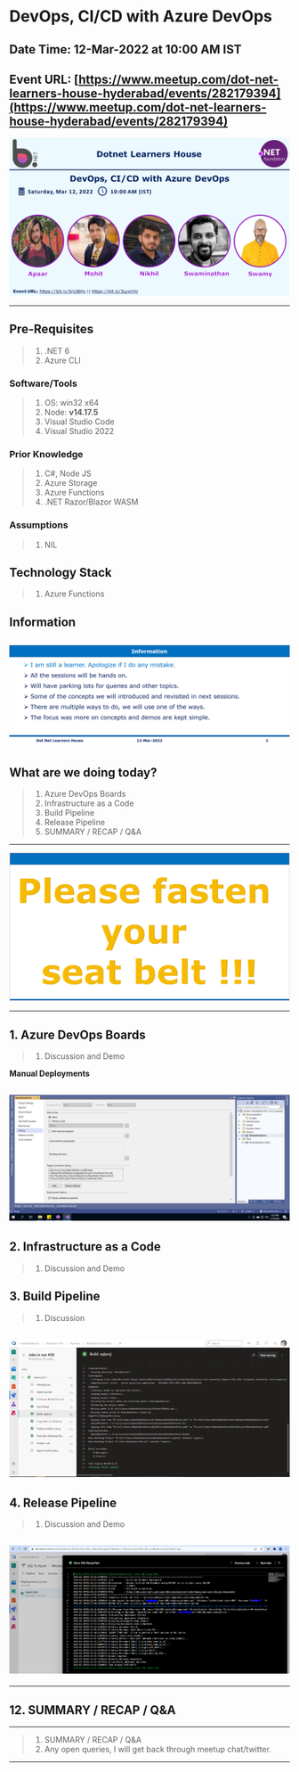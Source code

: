# DevOps, CI/CD with Azure DevOps

## Date Time: 12-Mar-2022 at 10:00 AM IST

## Event URL: [https://www.meetup.com/dot-net-learners-house-hyderabad/events/282179394](https://www.meetup.com/dot-net-learners-house-hyderabad/events/282179394)

![Viswanatha Swamy P K |150x150](./Documentation/Images/ViswanathaSwamyPK.PNG)

---

## Pre-Requisites

> 1. .NET 6
> 1. Azure CLI

### Software/Tools

> 1. OS: win32 x64
> 1. Node: **v14.17.5**
> 1. Visual Studio Code
> 1. Visual Studio 2022

### Prior Knowledge

> 1. C#, Node JS
> 1. Azure Storage
> 1. Azure Functions
> 1. .NET Razor/Blazor WASM

### Assumptions

> 1. NIL

## Technology Stack

> 1. Azure Functions

## Information

## ![Information | 100x100](./Documentation/Images/Information.PNG)

## What are we doing today?

> 1. Azure DevOps Boards
> 1. Infrastructure as a Code
> 1. Build Pipeline
> 1. Release Pipeline
> 1. SUMMARY / RECAP / Q&A

---

![Information | 100x100](./Documentation/Images/SeatBelt.PNG)

---

## 1. Azure DevOps Boards

> 1. Discussion and Demo


**Manual Deployments**
## ![Deploy .sqlproj SQL DacPac To LocalDB | 100x100](./Documentation/Images/DeploySQLToLocalDB.PNG)

## 2. Infrastructure as a Code

> 1. Discussion and Demo

## 3. Build Pipeline

> 1. Discussion

## ![Build Pipeline to Build SQLDacPac from .sqlproj | 100x100](./Documentation/Images/BuildPipelineSQLDacPac.PNG)

## 4. Release Pipeline

> 1. Discussion and Demo

## ![Release Pipeline to Deploy SQLDacPac To Azure | 100x100](./Documentation/Images/ReleasePipelineSQLDacPac.PNG)

---

## 12. SUMMARY / RECAP / Q&A

---

> 1. SUMMARY / RECAP / Q&A
> 2. Any open queries, I will get back through meetup chat/twitter.

---
